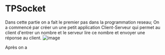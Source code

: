 # TPSocket
 
Dans cette partie on a fait le premier pas dans la programmation reseau;
On a commencé par créer un une petit application Client-Serveur qui permet au client d'entrer un nombre et le serveur lire ce nombre et envoyer une réponse au client.
![image](https://user-images.githubusercontent.com/84719124/159893504-48894260-c614-4b61-8506-441ae7d59e35.png)

Après on a 
